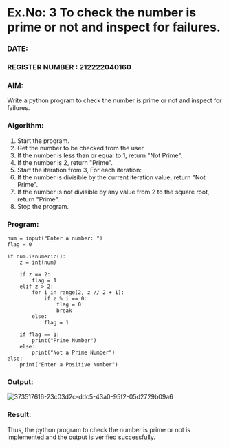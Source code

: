 # Ex.No: 3 To check the number is prime or not and inspect for failures.
 
### DATE:                                                                            
### REGISTER NUMBER : 212222040160
### AIM: 
Write a python program to check the number is prime or not and inspect for failures.
 
### Algorithm:
1. Start the program.
2. Get the number to be checked from the user.
3. If the number is less than or equal to 1, return "Not Prime".
4. If the number is 2, return "Prime".
5. Start the iteration from 3, For each iteration:
6. If the number is divisible by the current iteration value, return "Not Prime".
7. If the number is not divisible by any value from 2 to the square root, return "Prime".
8. Stop the program.

### Program:
```
num = input("Enter a number: ")
flag = 0

if num.isnumeric():
    z = int(num)
    
    if z == 2:
        flag = 1
    elif z > 2:
        for i in range(2, z // 2 + 1):
            if z % i == 0:
                flag = 0
                break
        else:
            flag = 1
    
    if flag == 1:
        print("Prime Number")
    else:
        print("Not a Prime Number")
else:
    print("Enter a Positive Number")
```

### Output:
![373517616-23c03d2c-ddc5-43a0-95f2-05d2729b09a6](https://github.com/user-attachments/assets/fd8cdcb8-7008-42d9-b634-51549c56aa47)

### Result:
Thus, the python program to check the number is prime or not is implemented and the output is verified successfully.

